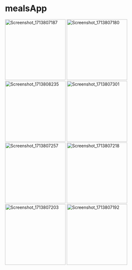 # mealsApp

<img src="https://github.com/yagmur94/mealsApp/assets/158301655/b60c2546-4b90-475b-940f-ca5d87bdcaa8" alt="Screenshot_1713807187" width="200" height="200">

<img src="https://github.com/yagmur94/mealsApp/assets/158301655/9e5fc3c8-74c5-4589-94a4-86635cce7fd9" alt="Screenshot_1713807180" width="200" height="200">

<img src="https://github.com/yagmur94/mealsApp/assets/158301655/5dbf1f38-ffdd-4a43-b66e-056ecda9d578" alt="Screenshot_1713808235" width="200" height="200">

<img src="https://github.com/yagmur94/mealsApp/assets/158301655/6b03949c-1e88-4790-badd-1c3b89c4f86e" alt="Screenshot_1713807301" width="200" height="200">

<img src="https://github.com/yagmur94/mealsApp/assets/158301655/e340961f-6920-4b51-96b7-9a050fdf3fe0" alt="Screenshot_1713807257" width="200" height="200">

<img src="https://github.com/yagmur94/mealsApp/assets/158301655/dfad5ac3-f725-40d0-94a2-1248b8915cf9" alt="Screenshot_1713807218" width="200" height="200">

<img src="https://github.com/yagmur94/mealsApp/assets/158301655/25085531-b96c-43e6-8ece-0d1bc2789132" alt="Screenshot_1713807203" width="200" height="200">

<img src="https://github.com/yagmur94/mealsApp/assets/158301655/3f02a68d-2890-4472-b7e7-6617ff809bc9" alt="Screenshot_1713807192" width="200" height="200">
